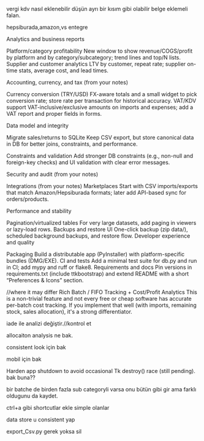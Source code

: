 vergi kdv nasıl eklenebilir düşün ayrı bir kısım gibi olabilir belge eklemeli falan.

hepsiburada,amazon,vs entegre

Analytics and business reports

Platform/category profitability
New window to show revenue/COGS/profit by platform and by category/subcategory; trend lines and top/N lists.
Supplier and customer analytics
LTV by customer, repeat rate; supplier on-time stats, average cost, and lead times.

Accounting, currency, and tax (from your notes)

Currency conversion (TRY/USD)
FX-aware totals and a small widget to pick conversion rate; store rate per transaction for historical accuracy.
VAT/KDV support
VAT-inclusive/exclusive amounts on imports and expenses; add a VAT report and proper fields in forms.

Data model and integrity

Migrate sales/returns to SQLite
Keep CSV export, but store canonical data in DB for better joins, constraints, and performance.

Constraints and validation
Add stronger DB constraints (e.g., non-null and foreign-key checks) and UI validation with clear error messages.

Security and audit (from your notes)

Integrations (from your notes)
Marketplaces
Start with CSV imports/exports that match Amazon/Hepsiburada formats; later add API-based sync for orders/products.

Performance and stability

Pagination/virtualized tables
For very large datasets, add paging in viewers or lazy-load rows.
Backups and restore UI
One-click backup (zip data/), scheduled background backups, and restore flow.
Developer experience and quality

Packaging
Build a distributable app (PyInstaller) with platform-specific bundles (DMG/EXE).
CI and tests
Add a minimal test suite for db.py and run in CI; add mypy and ruff or flake8.
Requirements and docs
Pin versions in requirements.txt (include ttkbootstrap) and extend README with a short “Preferences & Icons” section.



//where it may differ
Rich Batch / FIFO Tracking + Cost/Profit Analytics
This is a non-trivial feature and not every free or cheap software has accurate per-batch cost tracking. If you implement that well (with imports, remaining stock, sales allocation), it's a strong differentiator.



iade ile analizi değiştir.//kontrol et

allocaiton analysis ne bak.

consistent look için bak

mobil için bak

Harden app shutdown to avoid occasional Tk destroy() race (still pending). bak buna??

bir batche de birden fazla sub categoryli varsa onu bütün gibi gir ama farklı oldugunu da kaydet.

ctrl+a gibi shortcutlar ekle simple olanlar


data store u consistent yap

export_Csv.py gerek yoksa sil
